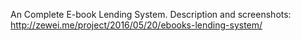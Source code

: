 An Complete E-book Lending System.
Description and screenshots: http://zewei.me/project/2016/05/20/ebooks-lending-system/
